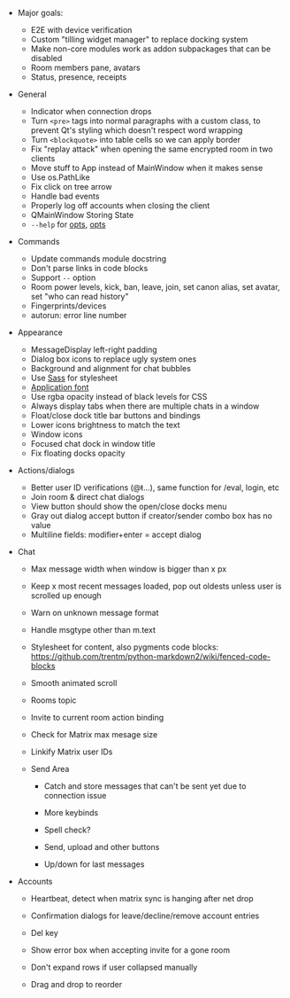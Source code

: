 - Major goals:
  - E2E with device verification
  - Custom "tilling widget manager" to replace docking system
  - Make non-core modules work as addon subpackages that can be disabled
  - Room members pane, avatars
  - Status, presence, receipts

- General
  - Indicator when connection drops
  - Turn `<pre>` tags into normal paragraphs with a custom class,
    to prevent Qt's styling which doesn't respect word wrapping
  - Turn `<blockquote>` into table cells so we can apply border
  - Fix "replay attack" when opening the same encrypted room in two clients
  - Move stuff to App instead of MainWindow when it makes sense
  - Use os.PathLike
  - Fix click on tree arrow
  - Handle bad events
  - Properly log off accounts when closing the client
  - QMainWindow Storing State
  - `--help` for [opts](http://doc.qt.io/qt-5/qapplication.html#QApplication),
   [opts](http://doc.qt.io/qt-5/qguiapplication.html#QGuiApplication)

- Commands
  - Update commands module docstring
  - Don't parse links in code blocks
  - Support `--` option
  - Room power levels, kick, ban, leave, join, set canon alias, set avatar,
    set "who can read history"
  - Fingerprints/devices
  - autorun: error line number

- Appearance
  - MessageDisplay left-right padding
  - Dialog box icons to replace ugly system ones
  - Background and alignment for chat bubbles
  - Use [Sass](https://pyscss.readthedocs.io/en/latest/) for stylesheet
  - [Application font](https://stackoverflow.com/a/48242138)
  - Use rgba opacity instead of black levels for CSS
  - Always display tabs when there are multiple chats in a window
  - Float/close dock title bar buttons and bindings
  - Lower icons brightness to match the text
  - Window icons
  - Focused chat dock in window title
  - Fix floating docks opacity

- Actions/dialogs
  - Better user ID verifications (@ŧ...), same function for /eval, login, etc
  - Join room & direct chat dialogs
  - View button should show the open/close docks menu
  - Gray out dialog accept button if creator/sender combo box has no value
  - Multiline fields: modifier+enter = accept dialog

- Chat
  - Max message width when window is bigger than x px
  - Keep x most recent messages loaded, pop out oldests unless user is
    scrolled up enough
  - Warn on unknown message format
  - Handle msgtype other than m.text
  - Stylesheet for content, also pygments code blocks:
    <https://github.com/trentm/python-markdown2/wiki/fenced-code-blocks>
  - Smooth animated scroll
  - Rooms topic
  - Invite to current room action binding
  - Check for Matrix max mesage size
  - Linkify Matrix user IDs

  - Send Area
    - Catch and store messages that can't be sent yet due to connection issue

    - More keybinds
    - Spell check?
    - Send, upload and other buttons
    - Up/down for last messages

- Accounts
  - Heartbeat, detect when matrix sync is hanging after net drop
  - Confirmation dialogs for leave/decline/remove account entries
  - Del key
  - Show error box when accepting invite for a gone room 

  - Don't expand rows if user collapsed manually
  - Drag and drop to reorder
